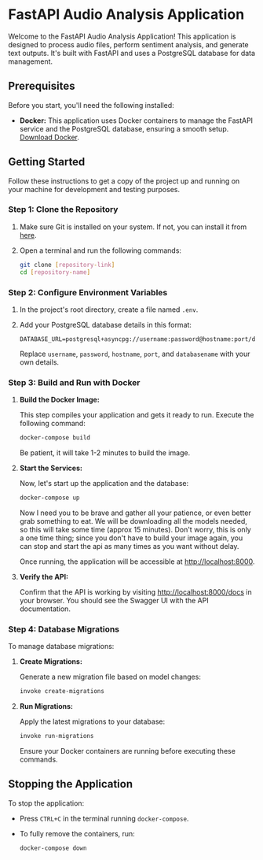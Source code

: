 # FastAPI Audio Analysis Application

Welcome to the FastAPI Audio Analysis Application! This application is designed to process audio files, perform sentiment analysis, and generate text outputs. It's built with FastAPI and uses a PostgreSQL database for data management.

## Prerequisites

Before you start, you'll need the following installed:
- **Docker:** This application uses Docker containers to manage the FastAPI service and the PostgreSQL database, ensuring a smooth setup. [Download Docker](https://www.docker.com/products/docker-desktop).

## Getting Started

Follow these instructions to get a copy of the project up and running on your machine for development and testing purposes.

### Step 1: Clone the Repository

1. Make sure Git is installed on your system. If not, you can install it from [here](https://git-scm.com/downloads).
2. Open a terminal and run the following commands:

    ```bash
    git clone [repository-link]
    cd [repository-name]
    ```

### Step 2: Configure Environment Variables

1. In the project's root directory, create a file named `.env`.
2. Add your PostgreSQL database details in this format:

    ```plaintext
    DATABASE_URL=postgresql+asyncpg://username:password@hostname:port/databasename
    ```

   Replace `username`, `password`, `hostname`, `port`, and `databasename` with your own details.

### Step 3: Build and Run with Docker

1. **Build the Docker Image:**

    This step compiles your application and gets it ready to run. Execute the following command:

    ```bash
    docker-compose build
    ```

    Be patient, it will take 1-2 minutes to build the image.

2. **Start the Services:**

    Now, let's start up the application and the database:

    ```bash
    docker-compose up
    ```

    Now I need you to be brave and gather all your patience, or even better grab something to eat.
    We will be downloading all the models needed, so this will take some time (approx 15 minutes). Don't worry, this is only a one time thing; since you don't have to build your image again, you can stop and start the api as many times as you want without delay.

    Once running, the application will be accessible at [http://localhost:8000](http://localhost:8000).

3. **Verify the API:**

    Confirm that the API is working by visiting [http://localhost:8000/docs](http://localhost:8000/docs) in your browser. You should see the Swagger UI with the API documentation.

### Step 4: Database Migrations

To manage database migrations:

1. **Create Migrations:**

    Generate a new migration file based on model changes:

    ```bash
    invoke create-migrations
    ```

2. **Run Migrations:**

    Apply the latest migrations to your database:

    ```bash
    invoke run-migrations
    ```

    Ensure your Docker containers are running before executing these commands.

## Stopping the Application

To stop the application:
- Press `CTRL+C` in the terminal running `docker-compose`.
- To fully remove the containers, run:

    ```bash
    docker-compose down
    ```
